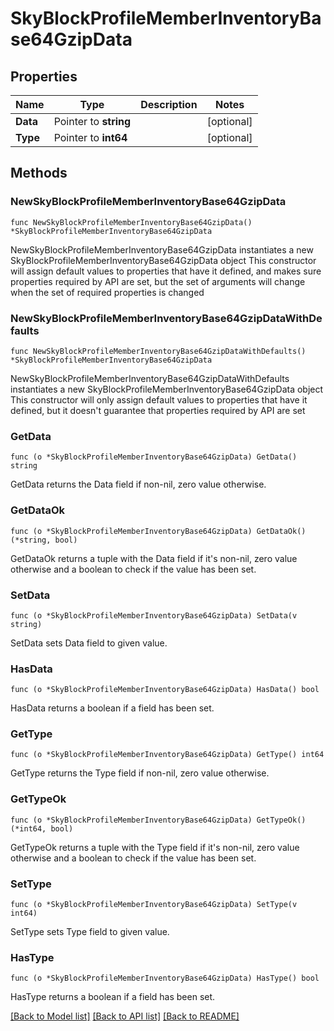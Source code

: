 # SkyBlockProfileMemberInventoryBase64GzipData

## Properties

Name | Type | Description | Notes
------------ | ------------- | ------------- | -------------
**Data** | Pointer to **string** |  | [optional] 
**Type** | Pointer to **int64** |  | [optional] 

## Methods

### NewSkyBlockProfileMemberInventoryBase64GzipData

`func NewSkyBlockProfileMemberInventoryBase64GzipData() *SkyBlockProfileMemberInventoryBase64GzipData`

NewSkyBlockProfileMemberInventoryBase64GzipData instantiates a new SkyBlockProfileMemberInventoryBase64GzipData object
This constructor will assign default values to properties that have it defined,
and makes sure properties required by API are set, but the set of arguments
will change when the set of required properties is changed

### NewSkyBlockProfileMemberInventoryBase64GzipDataWithDefaults

`func NewSkyBlockProfileMemberInventoryBase64GzipDataWithDefaults() *SkyBlockProfileMemberInventoryBase64GzipData`

NewSkyBlockProfileMemberInventoryBase64GzipDataWithDefaults instantiates a new SkyBlockProfileMemberInventoryBase64GzipData object
This constructor will only assign default values to properties that have it defined,
but it doesn't guarantee that properties required by API are set

### GetData

`func (o *SkyBlockProfileMemberInventoryBase64GzipData) GetData() string`

GetData returns the Data field if non-nil, zero value otherwise.

### GetDataOk

`func (o *SkyBlockProfileMemberInventoryBase64GzipData) GetDataOk() (*string, bool)`

GetDataOk returns a tuple with the Data field if it's non-nil, zero value otherwise
and a boolean to check if the value has been set.

### SetData

`func (o *SkyBlockProfileMemberInventoryBase64GzipData) SetData(v string)`

SetData sets Data field to given value.

### HasData

`func (o *SkyBlockProfileMemberInventoryBase64GzipData) HasData() bool`

HasData returns a boolean if a field has been set.

### GetType

`func (o *SkyBlockProfileMemberInventoryBase64GzipData) GetType() int64`

GetType returns the Type field if non-nil, zero value otherwise.

### GetTypeOk

`func (o *SkyBlockProfileMemberInventoryBase64GzipData) GetTypeOk() (*int64, bool)`

GetTypeOk returns a tuple with the Type field if it's non-nil, zero value otherwise
and a boolean to check if the value has been set.

### SetType

`func (o *SkyBlockProfileMemberInventoryBase64GzipData) SetType(v int64)`

SetType sets Type field to given value.

### HasType

`func (o *SkyBlockProfileMemberInventoryBase64GzipData) HasType() bool`

HasType returns a boolean if a field has been set.


[[Back to Model list]](../README.md#documentation-for-models) [[Back to API list]](../README.md#documentation-for-api-endpoints) [[Back to README]](../README.md)


